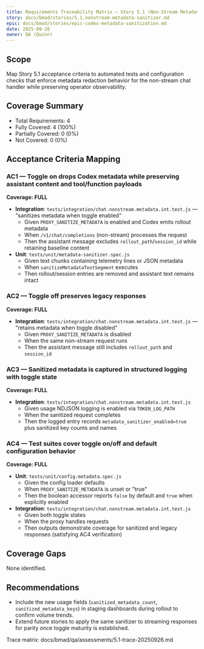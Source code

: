 ```yaml
---
title: Requirements Traceability Matrix — Story 5.1 (Non-Stream Metadata Sanitizer)
story: docs/bmad/stories/5.1.nonstream-metadata-sanitizer.md
epic: docs/bmad/stories/epic-codex-metadata-sanitization.md
date: 2025-09-26
owner: QA (Quinn)
---
```


## Scope

Map Story 5.1 acceptance criteria to automated tests and configuration checks that enforce metadata redaction behavior for the non-stream chat handler while preserving operator observability.

## Coverage Summary

- Total Requirements: 4
- Fully Covered: 4 (100%)
- Partially Covered: 0 (0%)
- Not Covered: 0 (0%)

## Acceptance Criteria Mapping

### AC1 — Toggle on drops Codex metadata while preserving assistant content and tool/function payloads

**Coverage: FULL**

- **Integration**: `tests/integration/chat.nonstream.metadata.int.test.js` — "sanitizes metadata when toggle enabled"
  - Given `PROXY_SANITIZE_METADATA` is enabled and Codex emits rollout metadata
  - When `/v1/chat/completions` (non-stream) processes the request
  - Then the assistant message excludes `rollout_path`/`session_id` while retaining baseline content
- **Unit**: `tests/unit/metadata-sanitizer.spec.js`
  - Given text chunks containing telemetry lines or JSON metadata
  - When `sanitizeMetadataTextSegment` executes
  - Then rollout/session entries are removed and assistant text remains intact

### AC2 — Toggle off preserves legacy responses

**Coverage: FULL**

- **Integration**: `tests/integration/chat.nonstream.metadata.int.test.js` — "retains metadata when toggle disabled"
  - Given `PROXY_SANITIZE_METADATA` is disabled
  - When the same non-stream request runs
  - Then the assistant message still includes `rollout_path` and `session_id`

### AC3 — Sanitized metadata is captured in structured logging with toggle state

**Coverage: FULL**

- **Integration**: `tests/integration/chat.nonstream.metadata.int.test.js`
  - Given usage NDJSON logging is enabled via `TOKEN_LOG_PATH`
  - When the sanitized request completes
  - Then the logged entry records `metadata_sanitizer_enabled=true` plus sanitized key counts and names

### AC4 — Test suites cover toggle on/off and default configuration behavior

**Coverage: FULL**

- **Unit**: `tests/unit/config.metadata.spec.js`
  - Given the config loader defaults
  - When `PROXY_SANITIZE_METADATA` is unset or "true"
  - Then the boolean accessor reports `false` by default and `true` when explicitly enabled
- **Integration**: `tests/integration/chat.nonstream.metadata.int.test.js`
  - Given both toggle states
  - When the proxy handles requests
  - Then outputs demonstrate coverage for sanitized and legacy responses (satisfying AC4 verification)

## Coverage Gaps

None identified.

## Recommendations

- Include the new usage fields (`sanitized_metadata_count`, `sanitized_metadata_keys`) in staging dashboards during rollout to confirm volume trends.
- Extend future stories to apply the same sanitizer to streaming responses for parity once toggle maturity is established.

Trace matrix: docs/bmad/qa/assessments/5.1-trace-20250926.md
